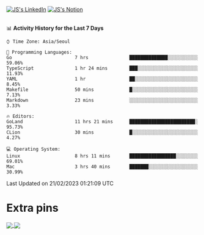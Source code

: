
[![JS's LinkedIn](https://img.shields.io/badge/LinkedIn-blue?style=for-the-badge&logo=linkedin)](https://www.linkedin.com/in/jaeseung-lee-5a2a32139/) 
[![JS's Notion](https://img.shields.io/badge/Notion-black?style=for-the-badge&logo=notion)](https://bit.ly/ljswiki1) <br><br>
<!-- ![JS's GitHub stats](https://github-readme-stats-lemon-five.vercel.app/api?username=tkxkd0159&hide=contribs,prs,stars,issues&show_icons=true&theme=react&include_all_commits=true)   -->
<!-- ![Top Langs](https://github-readme-stats-lemon-five.vercel.app/api/top-langs/?username=tkxkd0159&layout=compact&hide=jupyter%20notebook,scss,html,css&langs_count=10)  -->


<!--START_SECTION:waka-->
📊 **Activity History for the Last 7 Days** 

```text
⌚︎ Time Zone: Asia/Seoul

💬 Programming Languages: 
Go                       7 hrs               ██████████████░░░░░░░░░░░   59.06% 
TypeScript               1 hr 24 mins        ███░░░░░░░░░░░░░░░░░░░░░░   11.93% 
YAML                     1 hr                ██░░░░░░░░░░░░░░░░░░░░░░░   8.45% 
Makefile                 50 mins             █░░░░░░░░░░░░░░░░░░░░░░░░   7.13% 
Markdown                 23 mins             ░░░░░░░░░░░░░░░░░░░░░░░░░   3.33%

🔥 Editors: 
GoLand                   11 hrs 21 mins      ████████████████████████░   95.73% 
CLion                    30 mins             █░░░░░░░░░░░░░░░░░░░░░░░░   4.27%

💻 Operating System: 
Linux                    8 hrs 11 mins       █████████████████░░░░░░░░   69.01% 
Mac                      3 hrs 40 mins       ███████░░░░░░░░░░░░░░░░░░   30.99%

```


 Last Updated on 21/02/2023 01:21:09 UTC
<!--END_SECTION:waka-->

# Extra pins
<a href="https://github.com/tkxkd0159/tkxkd0159.github.io">
  <img align="center" src="https://github-readme-stats-lemon-five.vercel.app/api/pin/?username=tkxkd0159&repo=nft-card-game&theme=react" />
</a>
<a href="https://github.com/tkxkd0159/dsalgo">
  <img align="center" src="https://github-readme-stats-lemon-five.vercel.app/api/pin/?username=tkxkd0159&repo=dsalgo&theme=react" />
</a>

<!---
- 🔭 I’m currently working on ...
- 🌱 I’m currently learning blockchain and distributed network
- 👯 I’m looking to collaborate on ...
- 🤔 I’m looking for help with ...
- 💬 Ask me about ...
- 📫 How to reach me: ...
- 😄 Pronouns: ...
- ⚡ Fun fact: ...
-->
